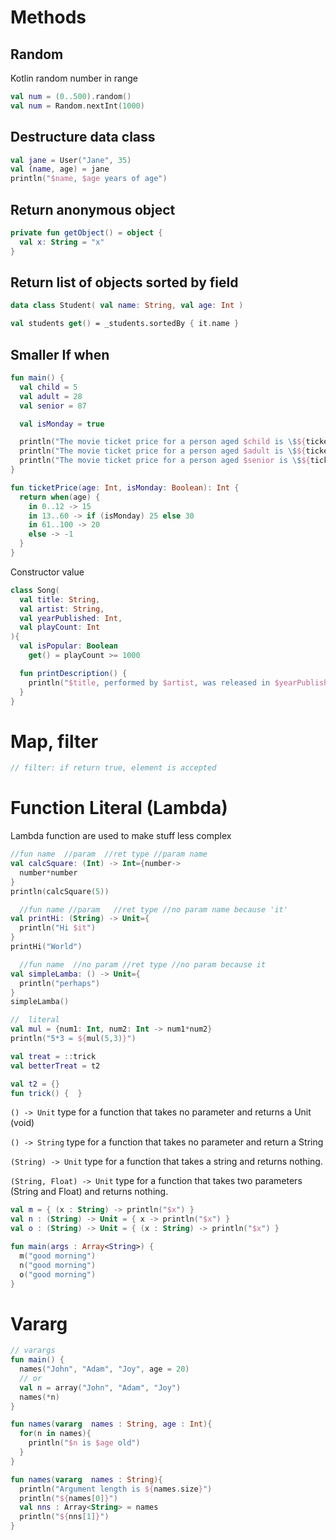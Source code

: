# Methods

## Random

Kotlin random number in range

```kotlin
val num = (0..500).random()
val num = Random.nextInt(1000)
```

## Destructure data class

```kotlin
val jane = User("Jane", 35)
val (name, age) = jane
println("$name, $age years of age")
```

## Return anonymous object

```kotlin
private fun getObject() = object {
  val x: String = "x"
}
```

## Return list of objects sorted by field
```kotlin
data class Student( val name: String, val age: Int )

val students get() = _students.sortedBy { it.name }
```
## Smaller If when

```kotlin
fun main() {
  val child = 5
  val adult = 28
  val senior = 87

  val isMonday = true

  println("The movie ticket price for a person aged $child is \$${ticketPrice(child, isMonday)}.")
  println("The movie ticket price for a person aged $adult is \$${ticketPrice(adult, isMonday)}.")
  println("The movie ticket price for a person aged $senior is \$${ticketPrice(senior, isMonday)}.")
}

fun ticketPrice(age: Int, isMonday: Boolean): Int {
  return when(age) {
    in 0..12 -> 15
    in 13..60 -> if (isMonday) 25 else 30
    in 61..100 -> 20
    else -> -1
  }
}
```

Constructor value

```kotlin
class Song(
  val title: String,
  val artist: String,
  val yearPublished: Int,
  val playCount: Int
){
  val isPopular: Boolean
    get() = playCount >= 1000

  fun printDescription() {
    println("$title, performed by $artist, was released in $yearPublished.")
  }
}
```

# Map, filter

```kotlin
// filter: if return true, element is accepted
```

# Function Literal (Lambda)

Lambda function are used to make stuff less complex

```kotlin
//fun name  //param  //ret type //param name
val calcSquare: (Int) -> Int={number->
  number*number
}
println(calcSquare(5))

  //fun name //param   //ret type //no param name because 'it'
val printHi: (String) -> Unit={
  println("Hi $it")
}
printHi("World")

  //fun name  //no param //ret type //no param because it
val simpleLamba: () -> Unit={
  println("perhaps")
}
simpleLamba()

//  literal
val mul = {num1: Int, num2: Int -> num1*num2}
println("5*3 = ${mul(5,3)}")

val treat = ::trick
val betterTreat = t2

val t2 = {}
fun trick() {  }
```

`() -> Unit`
type for a function that takes no parameter and returns a Unit (void)

`() -> String`
type for a function that takes no parameter and return a String

`(String) -> Unit`
type for a function that takes a string and returns nothing.

`(String, Float) -> Unit` type for a function that takes two parameters (String and Float) and returns nothing.

```kotlin
val m = { (x : String) -> println("$x") }
val n : (String) -> Unit = { x -> println("$x") }
val o : (String) -> Unit = { (x : String) -> println("$x") }

fun main(args : Array<String>) {
  m("good morning")
  n("good morning")
  o("good morning")
}
```

# Vararg

```kotlin
// varargs
fun main() {
  names("John", "Adam", "Joy", age = 20)
  // or
  val n = array("John", "Adam", "Joy")
  names(*n)
}

fun names(vararg  names : String, age : Int){
  for(n in names){
    println("$n is $age old")
  }
}

fun names(vararg  names : String){
  println("Argument length is ${names.size}")
  println("${names[0]}")
  val nns : Array<String> = names
  println("${nns[1]}")
}
```
